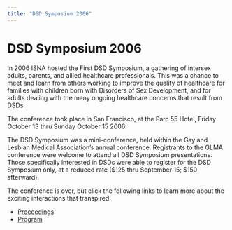 ```yaml
---
title: "DSD Symposium 2006"
---
```


# DSD Symposium 2006

<p>In 2006 <span class="caps">ISNA</span> hosted the First <span class="caps">DSD</span> Symposium, a gathering of intersex adults, parents, and allied healthcare professionals. This was a chance to meet and learn from others working to improve the quality of healthcare for families with children born with Disorders of Sex Development, and for adults dealing with the many ongoing healthcare concerns that result from <span class="caps">DSD</span>s.  </p>

<p>The conference took place in San Francisco, at the Parc 55 Hotel, Friday October 13 thru Sunday October 15 2006.  </p>

<p>The <span class="caps">DSD</span> Symposium was a mini-conference, held within the Gay and Lesbian Medical Association&#8217;s annual conference. Registrants to the <span class="caps">GLMA</span> conference were welcome to attend all <span class="caps">DSD</span> Symposium presentations. Those specifically interested in <span class="caps">DSD</span>s were able to register for the <span class="caps">DSD</span> Symposium only, at a reduced rate ($125 thru September 15; $150 afterward).  </p>

<p>The conference is over, but click the following links to learn more about the exciting interactions that transpired:  </p>

<ul>
	<li><a href="/files/DSD_Symposium_Proceedings.pdf">Proceedings</a></li>
	<li><a href="/files/DSD_Symposium_Program.pdf">Program</a></li>
</ul>